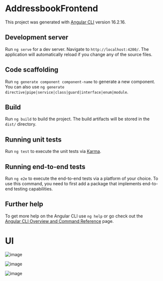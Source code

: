 # AddressbookFrontend

This project was generated with [Angular CLI](https://github.com/angular/angular-cli) version 16.2.16.

## Development server

Run `ng serve` for a dev server. Navigate to `http://localhost:4200/`. The application will automatically reload if you change any of the source files.

## Code scaffolding

Run `ng generate component component-name` to generate a new component. You can also use `ng generate directive|pipe|service|class|guard|interface|enum|module`.

## Build

Run `ng build` to build the project. The build artifacts will be stored in the `dist/` directory.

## Running unit tests

Run `ng test` to execute the unit tests via [Karma](https://karma-runner.github.io).

## Running end-to-end tests

Run `ng e2e` to execute the end-to-end tests via a platform of your choice. To use this command, you need to first add a package that implements end-to-end testing capabilities.

## Further help


To get more help on the Angular CLI use `ng help` or go check out the [Angular CLI Overview and Command Reference](https://angular.io/cli) page.



# **UI**

![image](https://github.com/user-attachments/assets/f6bbe692-a39b-4b53-b5e3-95cab648f6a8)

![image](https://github.com/user-attachments/assets/22eb536c-d6a9-41cb-afb3-471331e9751c)

![image](https://github.com/user-attachments/assets/701d073d-dc19-44dd-b470-553b7039730e)



